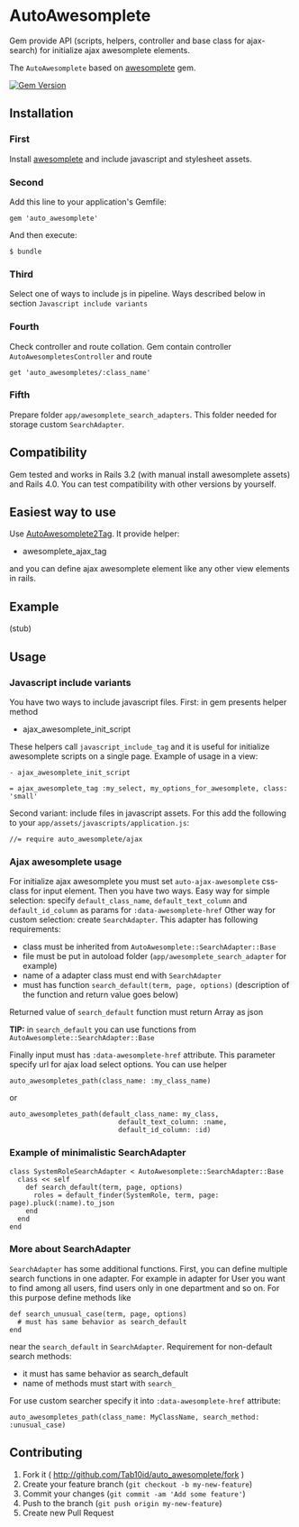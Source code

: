 # AutoAwesomplete

Gem provide API (scripts, helpers, controller and base class for ajax-search)
for initialize ajax awesomplete elements.

The `AutoAwesomplete` based on [awesomplete](https://github.com/fishbullet/awesomplete) gem.

[![Gem Version](https://badge.fury.io/rb/auto_awesomplete.png)](http://badge.fury.io/rb/auto_awesomplete)

## Installation

### First

Install [awesomplete](https://github.com/fishbullet/awesomplete#getting-started)
and include javascript and stylesheet assets.

### Second

Add this line to your application's Gemfile:

    gem 'auto_awesomplete'

And then execute:

    $ bundle

### Third

Select one of ways to include js in pipeline. Ways described below in section `Javascript include variants`

### Fourth

Check controller and route collation. Gem contain controller `AutoAwesompletesController` and route

    get 'auto_awesompletes/:class_name'

### Fifth

Prepare folder `app/awesomplete_search_adapters`. This folder needed for storage custom `SearchAdapter`.

## Compatibility

Gem tested and works in Rails 3.2 (with manual install awesomplete assets) and Rails 4.0.
You can test compatibility with other versions by yourself.

## Easiest way to use

Use [AutoAwesomplete2Tag](https://github.com/Tab10id/auto_awesomplete_tag). It provide helper:

* awesomplete_ajax_tag

and you can define ajax awesomplete element like any other view elements in rails.

## Example

(stub)

## Usage

### Javascript include variants

You have two ways to include javascript files. First: in gem presents helper method

* ajax_awesomplete_init_script

These helpers call `javascript_include_tag` and it is useful for initialize awesomplete
scripts on a single page. Example of usage in a view:

    - ajax_awesomplete_init_script
    
    = ajax_awesomplete_tag :my_select, my_options_for_awesomplete, class: 'small'

Second variant: include files in javascript assets. For this add the
following to your `app/assets/javascripts/application.js`:

    //= require auto_awesomplete/ajax

### Ajax awesomplete usage

For initialize ajax awesomplete you must set `auto-ajax-awesomplete` css-class for input element.
Then you have two ways. Easy way for simple selection: specify `default_class_name`, `default_text_column` and
`default_id_column` as params for `:data-awesomplete-href`
Other way for custom selection: create `SearchAdapter`. This adapter has following requirements:

* class must be inherited from `AutoAwesomplete::SearchAdapter::Base`
* file must be put in autoload folder (`app/awesomplete_search_adapter` for example)
* name of a adapter class must end with `SearchAdapter`
* must has function `search_default(term, page, options)`
  (description of the function and return value goes below)

Returned value of `search_default` function must return Array as json

**TIP:** in `search_default` you can use functions from `AutoAwesomplete::SearchAdapter::Base`

Finally input must has `:data-awesomplete-href` attribute. This
parameter specify url for ajax load select options. You can use helper

    auto_awesompletes_path(class_name: :my_class_name)
or

    auto_awesompletes_path(default_class_name: my_class,
                               default_text_column: :name,
                               default_id_column: :id)

### Example of minimalistic SearchAdapter
    class SystemRoleSearchAdapter < AutoAwesomplete::SearchAdapter::Base
      class << self
        def search_default(term, page, options)
          roles = default_finder(SystemRole, term, page: page).pluck(:name).to_json
        end
      end
    end

### More about SearchAdapter

`SearchAdapter` has some additional functions. First, you can define multiple search
functions in one adapter. For example in adapter for User you want to find among all
users, find users only in one department and so on. For this purpose define methods like

    def search_unusual_case(term, page, options)
      # must has same behavior as search_default
    end

near the `search_default` in `SearchAdapter`. Requirement for non-default search methods:

* it must has same behavior as search_default
* name of methods must start with `search_`

For use custom searcher specify it into `:data-awesomplete-href` attribute:

    auto_awesompletes_path(class_name: MyClassName, search_method: :unusual_case)

## Contributing

1. Fork it ( http://github.com/Tab10id/auto_awesomplete/fork )
2. Create your feature branch (`git checkout -b my-new-feature`)
3. Commit your changes (`git commit -am 'Add some feature'`)
4. Push to the branch (`git push origin my-new-feature`)
5. Create new Pull Request
